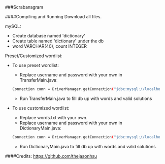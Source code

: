 ###Scrabanagram

####Compiling and Running
Download all files.

mySQL:
  + Create database named 'dictionary'
  + Create table named 'dictionary' under the db
  + word VARCHAR(40), count INTEGER

Preset/Customized wordlist:
  + To use preset wordlist:
    + Replace username and password with your own in TransferMain.java:
    ```bash
    Connection conn = DriverManager.getConnection("jdbc:mysql://localhost/" + DATABASE_NAME, "username", "password");
    ```
    + Run TransferMain.java to fill db up with words and valid solutions

  + To use customized wordlist:
    + Replace words.txt with your own.
    + Replace username and password with your own in DictionaryMain.java:
    ```bash
    Connection conn = DriverManager.getConnection("jdbc:mysql://localhost/" + DATABASE_NAME, "username", "password");
    ```
    + Run DictionaryMain.java to fill db up with words and valid solutions

####Credits:
https://github.com/thejasonhsu
